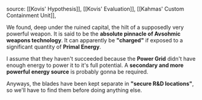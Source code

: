 source: [[Kovis' Hypothesis]], [[Kovis' Evaluation]], [[Kahmas' Custom Containment Unit]], 

We found, deep under the ruined capital, the hilt of a supposedly very powerful weapon. It is said to be the **absolute pinnacle of Avsohmic weapons technology**. It can apparently be **"charged"** if exposed to a significant quantity of **Primal Energy**. 

I assume that they haven't succeeded because the **Power Grid** didn't have enough energy to power it to it's full potential. A **secondary and more powerful energy source** is probably gonna be required. 

Anyways, the blades have been kept separate in **"secure R&D locations"**, so we'll have to find them before doing anything else.
